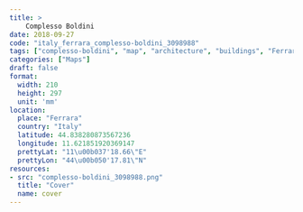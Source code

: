 ```yaml
---
title: > 
    Complesso Boldini
date: 2018-09-27
code: "italy_ferrara_complesso-boldini_3098988"
tags: ["complesso-boldini", "map", "architecture", "buildings", "Ferrara", "Italy"]
categories: ["Maps"]
draft: false
format:
  width: 210
  height: 297
  unit: 'mm'
location:
  place: "Ferrara"
  country: "Italy"
  latitude: 44.838280873567236
  longitude: 11.621851920369147
  prettyLat: "11\u00b037'18.66\"E"
  prettyLon: "44\u00b050'17.81\"N"
resources:
- src: "complesso-boldini_3098988.png"
  title: "Cover"
  name: cover
---
```

